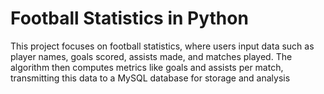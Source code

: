 # Football Statistics in Python

This project focuses on football statistics, where users input data such as player names, goals scored, assists made, and matches played. The algorithm then computes metrics like goals and assists per match, transmitting this data to a MySQL database for storage and analysis
